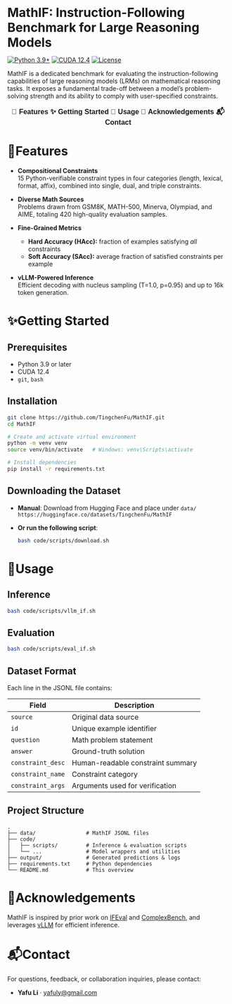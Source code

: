 <h1 style="display: flex; justify-content: center; align-items: center; gap: 10px; margin: 0;">
  MathIF: Instruction-Following Benchmark for Large Reasoning Models
</h1>

[![Python 3.9+](https://img.shields.io/badge/python-3.9%2B-brightgreen)]() [![CUDA 12.4](https://img.shields.io/badge/CUDA-12.4-red)]() [![License](https://img.shields.io/badge/license-MIT-blue)]()

MathIF is a dedicated benchmark for evaluating the instruction-following capabilities of large reasoning models (LRMs) on mathematical reasoning tasks. It exposes a fundamental trade-off between a model’s problem-solving strength and its ability to comply with user-specified constraints.


<div align="center" style="font-family: Arial, sans-serif; font-size: 16px;">
  <p>
    <!-- <a href="#news" style="text-decoration: none; font-weight: bold;">🎉 News</a> • -->
    <!-- <a href="#links" style="text-decoration: none; font-weight: bold;">🔗 Links</a> • -->
    <a href="#features" style="text-decoration: none; font-weight: bold;">📖 Features</a>
    <a href="#getting-started" style="text-decoration: none; font-weight: bold;">✨ Getting Started</a>
  <!-- </p>
  <p> -->
    <a href="#usage" style="text-decoration: none; font-weight: bold;">🔧 Usage</a>
    <!-- <a href="#evaluation" style="text-decoration: none; font-weight: bold;">📃 Evaluation</a> • -->
    <!-- <a href="#citation" style="text-decoration: none; font-weight: bold;">🎈 Citation</a> • -->
    <a href="#acknowledgement" style="text-decoration: none; font-weight: bold;">🌻 Acknowledgements</a>
    <a href="#contact" style="text-decoration: none; font-weight: bold;">📬 Contact</a>
    <!-- <a href="#star-history" style="text-decoration: none; font-weight: bold;">📈 Star History</a> -->
  </p>
</div>


# 📖Features

- **Compositional Constraints**  
  15 Python-verifiable constraint types in four categories (length, lexical, format, affix), combined into single, dual, and triple constraints.

- **Diverse Math Sources**  
  Problems drawn from GSM8K, MATH-500, Minerva, Olympiad, and AIME, totaling 420 high-quality evaluation samples.

- **Fine-Grained Metrics**  
  - **Hard Accuracy (HAcc):** fraction of examples satisfying _all_ constraints  
  - **Soft Accuracy (SAcc):** average fraction of satisfied constraints per example

- **vLLM-Powered Inference**  
  Efficient decoding with nucleus sampling (T=1.0, p=0.95) and up to 16k token generation.

# ✨Getting Started

## Prerequisites

- Python 3.9 or later  
- CUDA 12.4  
- `git`, `bash`

## Installation

```bash
git clone https://github.com/TingchenFu/MathIF.git
cd MathIF

# Create and activate virtual environment
python -m venv venv
source venv/bin/activate   # Windows: venv\Scripts\activate

# Install dependencies
pip install -r requirements.txt
````

## Downloading the Dataset

* **Manual**: Download from Hugging Face and place under `data/`
  `https://huggingface.co/datasets/TingchenFu/MathIF`

* **Or run the following script**:

  ```bash
  bash code/scripts/download.sh
  ```

# 🔧Usage

## Inference

```bash
bash code/scripts/vllm_if.sh
```

## Evaluation

```bash
bash code/scripts/eval_if.sh
```

## Dataset Format

Each line in the JSONL file contains:

| Field             | Description                       |
| ----------------- | --------------------------------- |
| `source`          | Original data source              |
| `id`              | Unique example identifier         |
| `question`        | Math problem statement            |
| `answer`          | Ground-truth solution             |
| `constraint_desc` | Human-readable constraint summary |
| `constraint_name` | Constraint category               |
| `constraint_args` | Arguments used for verification   |

## Project Structure

```
.
├── data/                # MathIF JSONL files
├── code/
│   ├── scripts/         # Inference & evaluation scripts
│   └── ...              # Model wrappers and utilities
├── output/              # Generated predictions & logs
├── requirements.txt     # Python dependencies
└── README.md            # This overview
```

<!-- ## Citation

If you use MathIF, please cite:

```bibtex
@inproceedings{fu2025MathIF,
  title={MathIF: Instruction‐Following Benchmark for Large Reasoning Models},
  author={Fu, Tingchen and Gu, Jiawei and Li, Yafu and Qu, Xiaoye and Cheng, Yu},
  booktitle={NeurIPS},
  year={2025}
}
```

## License

Released under the MIT License. See [LICENSE](LICENSE) for details.

```
``` -->

# 🌻Acknowledgements

MathIF is inspired by prior work on [IFEval](https://huggingface.co/datasets/google/IFEval) and [ComplexBench](https://github.com/thu-coai/ComplexBench), and leverages [vLLM](https://github.com/vllm-project/vllm) for efficient inference.

# 📬Contact

For questions, feedback, or collaboration inquiries, please contact:  
- **Yafu Li** · yafuly@gmail.com